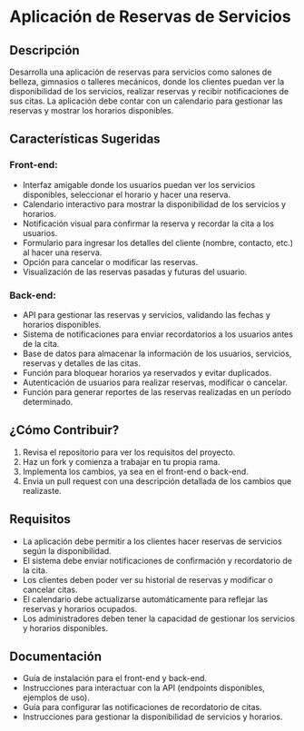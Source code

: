 # Aplicación de Reservas de Servicios

## Descripción

Desarrolla una aplicación de reservas para servicios como salones de belleza, gimnasios o talleres mecánicos, donde los clientes puedan ver la disponibilidad de los servicios, realizar reservas y recibir notificaciones de sus citas. La aplicación debe contar con un calendario para gestionar las reservas y mostrar los horarios disponibles.

## Características Sugeridas

### Front-end:

- Interfaz amigable donde los usuarios puedan ver los servicios disponibles, seleccionar el horario y hacer una reserva.
- Calendario interactivo para mostrar la disponibilidad de los servicios y horarios.
- Notificación visual para confirmar la reserva y recordar la cita a los usuarios.
- Formulario para ingresar los detalles del cliente (nombre, contacto, etc.) al hacer una reserva.
- Opción para cancelar o modificar las reservas.
- Visualización de las reservas pasadas y futuras del usuario.

### Back-end:

- API para gestionar las reservas y servicios, validando las fechas y horarios disponibles.
- Sistema de notificaciones para enviar recordatorios a los usuarios antes de la cita.
- Base de datos para almacenar la información de los usuarios, servicios, reservas y detalles de las citas.
- Función para bloquear horarios ya reservados y evitar duplicados.
- Autenticación de usuarios para realizar reservas, modificar o cancelar.
- Función para generar reportes de las reservas realizadas en un período determinado.

## ¿Cómo Contribuir?

1. Revisa el repositorio para ver los requisitos del proyecto.
2. Haz un fork y comienza a trabajar en tu propia rama.
3. Implementa los cambios, ya sea en el front-end o back-end.
4. Envia un pull request con una descripción detallada de los cambios que realizaste.

## Requisitos

- La aplicación debe permitir a los clientes hacer reservas de servicios según la disponibilidad.
- El sistema debe enviar notificaciones de confirmación y recordatorio de la cita.
- Los clientes deben poder ver su historial de reservas y modificar o cancelar citas.
- El calendario debe actualizarse automáticamente para reflejar las reservas y horarios ocupados.
- Los administradores deben tener la capacidad de gestionar los servicios y horarios disponibles.

## Documentación

- Guía de instalación para el front-end y back-end.
- Instrucciones para interactuar con la API (endpoints disponibles, ejemplos de uso).
- Guía para configurar las notificaciones de recordatorio de citas.
- Instrucciones para gestionar la disponibilidad de servicios y horarios.
